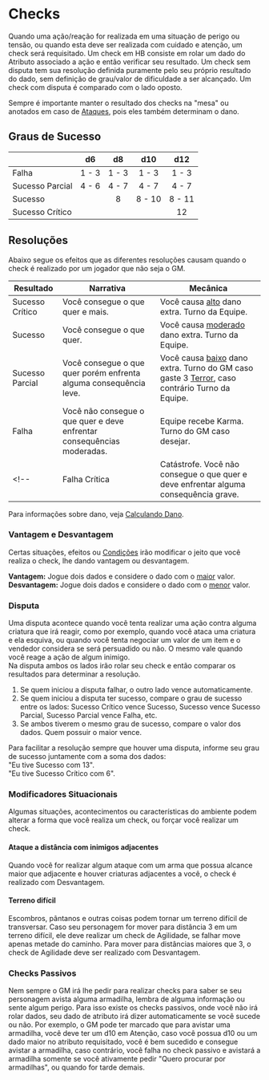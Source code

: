 # Checks

Quando uma ação/reação for realizada em uma situação de perigo ou tensão, ou quando esta deve ser realizada com cuidado e atenção, um check será requisitado. Um check em HB consiste em rolar um dado do Atributo associado a ação e então verificar seu resultado. Um check sem disputa tem sua resolução definida puramente pelo seu próprio resultado do dado, sem definição de grau/valor de dificuldade a ser alcançado. Um check com disputa é comparado com o lado oposto.

Sempre é importante manter o resultado dos checks na "mesa" ou anotados em caso de [Ataques](./moves.md#ataques), pois eles também determinam o dano.

## Graus de Sucesso

|                 |  d6   |  d8   |  d10   |  d12   |
| --------------- | :---: | :---: | :----: | :----: |
| Falha           | 1 - 3 | 1 - 3 | 1 - 3  | 1 - 3  |
| Sucesso Parcial | 4 - 6 | 4 - 7 | 4 - 7  | 4 - 7  |
| Sucesso         |       |   8   | 8 - 10 | 8 - 11 |
| Sucesso Crítico |       |       |        |   12   |

## Resoluções

Abaixo segue os efeitos que as diferentes resoluções causam quando o check é realizado por um jogador que não seja o GM.

| Resultado       | Narrativa                                                                            | Mecânica                                                                                                                          |
| --------------- | ------------------------------------------------------------------------------------ | --------------------------------------------------------------------------------------------------------------------------------- |
| Sucesso Crítico | Você consegue o que quer e mais.                                                     | Você causa <ins>alto</ins> dano extra. Turno da Equipe.                                                                           |
| Sucesso         | Você consegue o que quer.                                                            | Você causa <ins>moderado</ins> dano extra. Turno da Equipe.                                                                       |
| Sucesso Parcial | Você consegue o que quer porém enfrenta alguma consequência leve.                    | Você causa <ins>baixo</ins> dano extra. Turno do GM caso gaste 3 [Terror](), caso contrário Turno da Equipe. |
| Falha           | Você não consegue o que quer e deve enfrentar consequências moderadas.               | Equipe recebe Karma. Turno do GM caso desejar.                                                                                    |
<!-- | Falha Crítica   | Catástrofe. Você não consegue o que quer e deve enfrentar alguma consequência grave. | Equipe recebe Karma e GM recebe Terror. Turno do GM caso desejar.                                                                 | -->

Para informações sobre dano, veja [Calculando Dano]().

### Vantagem e Desvantagem

Certas situações, efeitos ou [Condições](./conditions.md) irão modificar o jeito que você realiza o check, lhe dando vantagem ou desvantagem.

**Vantagem:** Jogue dois dados e considere o dado com o <ins>maior</ins> valor.  
**Desvantagem:** Jogue dois dados e considere o dado com o <ins>menor</ins> valor.  

<!-- **Vantagem:** Use o <ins>maior</ins> valor entre seu dado principal e um dado caótico. Caso não possua dado caótico, role dois principais.  
**Desvantagem:** Use o <ins>menor</ins> valor entre seu dado principal e um dado caótico. Caso não possua dado caótico, role dois principais. -->

### Disputa

Uma disputa acontece quando você tenta realizar uma ação contra alguma criatura que irá reagir, como por exemplo, quando você ataca uma criatura e ela esquiva, ou quando você tenta negociar um valor de um item e o vendedor considera se será persuadido ou não. O mesmo vale quando você reage a ação de algum inimigo.  
Na disputa ambos os lados irão rolar seu check e então comparar os resultados para determinar a resolução.

1. Se quem iniciou a disputa falhar, o outro lado vence automaticamente.
2. Se quem iniciou a disputa ter sucesso, compare o grau de sucesso entre os lados: Sucesso Crítico vence Sucesso, Sucesso vence Sucesso Parcial, Sucesso Parcial vence Falha, etc.
3. Se ambos tiverem o mesmo grau de sucesso, compare o valor dos dados. Quem possuir o maior vence.
<!-- 3. Se ambos tiverem o mesmo grau de sucesso, some o valor de todos os dados, incluindo os dados caóticos e então compare os valores. Vence aquele que tiver maior valor. -->

Para facilitar a resolução sempre que houver uma disputa, informe seu grau de sucesso juntamente com a soma dos dados:  
"Eu tive Sucesso com 13".  
"Eu tive Sucesso Crítico com 6".

### Modificadores Situacionais

Algumas situações, acontecimentos ou características do ambiente podem alterar a forma que você realiza um check, ou forçar você realizar um check.

#### Ataque a distância com inimigos adjacentes

Quando você for realizar algum ataque com um arma que possua alcance maior que adjacente e houver criaturas adjacentes a você, o check é realizado com Desvantagem.

#### Terreno difícil

Escombros, pântanos e outras coisas podem tornar um terreno difícil de transversar. Caso seu personagem for mover para distância 3 em um terreno difícil, ele deve realizar um check de Agilidade, se falhar move apenas metade do caminho. Para mover para distâncias maiores que 3, o check de Agilidade deve ser realizado com Desvantagem.

### Checks Passivos

Nem sempre o GM irá lhe pedir para realizar checks para saber se seu personagem avista alguma armadilha, lembra de alguma informação ou sente algum perigo. Para isso existe os checks passivos, onde você não irá rolar dados, seu dado de atributo irá dizer automaticamente se você sucede ou não. Por exemplo, o GM pode ter marcado que para avistar uma armadilha, você deve ter um d10 em Atenção, caso você possua d10 ou um dado maior no atributo requisitado, você é bem sucedido e consegue avistar a armadilha, caso contrário, você falha no check passivo e avistará a armadilha somente se você ativamente pedir "Quero procurar por armadilhas", ou quando for tarde demais.
